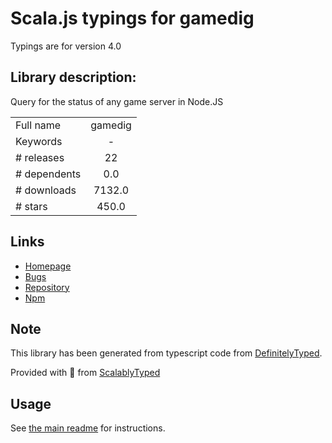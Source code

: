 
# Scala.js typings for gamedig

Typings are for version 4.0

## Library description:
Query for the status of any game server in Node.JS

|                    |                 |
| ------------------ | :-------------: |
| Full name          | gamedig |
| Keywords           | - |
| # releases         | 22 |
| # dependents       | 0.0 |
| # downloads        | 7132.0 |
| # stars            | 450.0 |

## Links
- [Homepage](https://github.com/gamedig/node-gamedig#readme)
- [Bugs](https://github.com/gamedig/node-gamedig/issues)
- [Repository](https://github.com/gamedig/node-gamedig)
- [Npm](https://www.npmjs.com/package/gamedig)
    


## Note
This library has been generated from typescript code from [DefinitelyTyped](https://definitelytyped.org).

Provided with :purple_heart: from [ScalablyTyped](https://github.com/oyvindberg/ScalablyTyped)

## Usage
See [the main readme](../../readme.md) for instructions.


